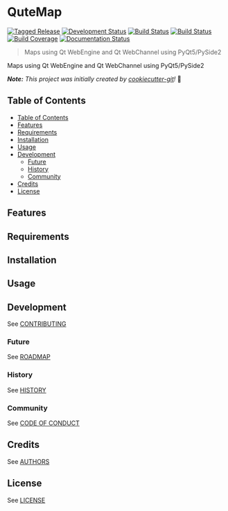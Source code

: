 # QuteMap

[![Tagged Release](https://img.shields.io/badge/release-v0-blue.svg?longCache=true)](CHANGELOG.md)
[![Development Status](https://img.shields.io/badge/status-planning-lightgrey.svg?longCache=true)](ROADMAP.md)
[![Build Status](https://img.shields.io/badge/build-unknown-lightgrey.svg?longCache=true)](https://travis-ci.org)
[![Build Status](https://img.shields.io/badge/build-pending-lightgrey.svg?longCache=true)](https://www.appveyor.com)
[![Build Coverage](https://img.shields.io/badge/coverage-0%25-lightgrey.svg?longCache=true)](https://codecov.io)
[![Documentation Status](https://readthedocs.org/projects/qutemap/badge/?version=latest)](https://qutemap.readthedocs.io/en/latest/?badge=latest)

> Maps using Qt WebEngine and Qt WebChannel using PyQt5/PySide2

Maps using Qt WebEngine and Qt WebChannel using PyQt5/PySide2

_**Note:** This project was initially created by [cookiecutter-git](https://github.com/NathanUrwin/cookiecutter-git)!_ :cookie:

## Table of Contents

- [Table of Contents](#table-of-contents)
- [Features](#features)
- [Requirements](#requirements)
- [Installation](#installation)
- [Usage](#usage)
- [Development](#development)
  - [Future](#future)
  - [History](#history)
  - [Community](#community)
- [Credits](#credits)
- [License](#license)

## Features

## Requirements

## Installation

## Usage

## Development

See [CONTRIBUTING](CONTRIBUTING.rst)

### Future

See [ROADMAP](ROADMAP.md)

### History

See [HISTORY](HISTORY.rst)

### Community

See [CODE OF CONDUCT](CODE_OF_CONDUCT.md)

## Credits

See [AUTHORS](AUTHORS.rst)

## License

See [LICENSE](LICENSE)
